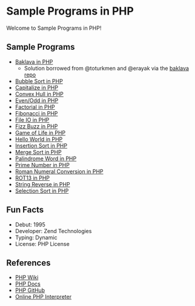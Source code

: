# Sample Programs in PHP

Welcome to Sample Programs in PHP!

## Sample Programs

- [Baklava in PHP][8]
  - Solution borrowed from @toturkmen and @erayak via the [baklava repo][1]
- [Bubble Sort in PHP][12]
- [Capitalize in PHP][16]
- [Convex Hull in PHP][23]
- [Even/Odd in PHP][22]
- [Factorial in PHP][13]
- [Fibonacci in PHP][9]
- [File IO in PHP][19]
- [Fizz Buzz in PHP][3]
- [Game of Life in PHP][21]
- [Hello World in PHP][2]
- [Insertion Sort in PHP][17]
- [Merge Sort in PHP][14]
- [Palindrome Word in PHP][11]
- [Prime Number in PHP][20]
- [Roman Numeral Conversion in PHP][18]
- [ROT13 in PHP][15]
- [String Reverse in PHP][10]
- [Selection Sort in PHP][24]


## Fun Facts

- Debut: 1995
- Developer: Zend Technologies
- Typing: Dynamic
- License: PHP License

## References

- [PHP Wiki][4]
- [PHP Docs][5]
- [PHP GitHub][6]
- [Online PHP Interpreter][7]

[1]: https://github.com/toturkmen/baklava
[2]: https://therenegadecoder.com/code/hello-world-in-php/
[3]: https://github.com/TheRenegadeCoder/sample-programs/issues/402
[4]: https://en.wikipedia.org/wiki/PHP
[5]: http://www.php.net/
[6]: https://github.com/php/php-src
[7]: http://www.runphponline.com/
[8]: https://github.com/TheRenegadeCoder/sample-programs/issues/431
[9]: https://github.com/TheRenegadeCoder/sample-programs/issues/941
[10]: https://github.com/TheRenegadeCoder/sample-programs/issues/1117
[11]: https://github.com/TheRenegadeCoder/sample-programs/issues/1121
[12]: https://github.com/TheRenegadeCoder/sample-programs/issues/1175
[13]: https://github.com/TheRenegadeCoder/sample-programs/issues/1520
[14]: https://www.w3resource.com/php-exercises/searching-and-sorting-algorithm/searching-and-sorting-algorithm-exercise-17.php
[15]: https://github.com/TheRenegadeCoder/sample-programs/issues/1530
[16]: https://github.com/TheRenegadeCoder/sample-programs/issues/1533
[17]: https://github.com/TheRenegadeCoder/sample-programs/issues/1524
[18]: https://github.com/TheRenegadeCoder/sample-programs/issues/1532
[19]: https://github.com/TheRenegadeCoder/sample-programs/issues/1528
[20]: https://github.com/TheRenegadeCoder/sample-programs/issues/1522
[24]: https://github.com/TheRenegadeCoder/sample-programs/issues/1638
[21]: https://github.com/TheRenegadeCoder/sample-programs/issues/1518
[22]: https://github.com/TheRenegadeCoder/sample-programs/issues/1523
[23]: https://github.com/TheRenegadeCoder/sample-programs/issues/1534

